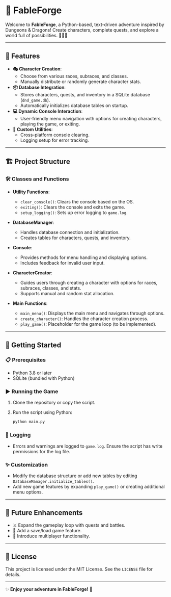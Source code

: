 # 🐉 FableForge

Welcome to **FableForge**, a Python-based, text-driven adventure inspired by Dungeons & Dragons! Create characters, complete quests, and explore a world full of possibilities. 🧙‍♂️✨

---

## 🌟 Features

- **🎭 Character Creation**:
  - Choose from various races, subraces, and classes.
  - Manually distribute or randomly generate character stats.
- **📦 Database Integration**:
  - Stores characters, quests, and inventory in a SQLite database (`dnd_game.db`).
  - Automatically initializes database tables on startup.
- **💻 Dynamic Console Interaction**:
  - User-friendly menu navigation with options for creating characters, playing the game, or exiting.
- **🔧 Custom Utilities**:
  - Cross-platform console clearing.
  - Logging setup for error tracking.

---

## 🏗️ Project Structure

### 🛠️ Classes and Functions

- **Utility Functions**:
  - `clear_console()`: Clears the console based on the OS.
  - `exiting()`: Clears the console and exits the game.
  - `setup_logging()`: Sets up error logging to `game.log`.

- **DatabaseManager**:
  - Handles database connection and initialization.
  - Creates tables for characters, quests, and inventory.

- **Console**:
  - Provides methods for menu handling and displaying options.
  - Includes feedback for invalid user input.

- **CharacterCreator**:
  - Guides users through creating a character with options for races, subraces, classes, and stats.
  - Supports manual and random stat allocation.

- **Main Functions**:
  - `main_menu()`: Displays the main menu and navigates through options.
  - `create_character()`: Handles the character creation process.
  - `play_game()`: Placeholder for the game loop (to be implemented).

---

## 🚀 Getting Started

### 📋 Prerequisites

- Python 3.8 or later
- SQLite (bundled with Python)

### ▶️ Running the Game

1. Clone the repository or copy the script.
2. Run the script using Python:

   ```bash
   python main.py
   ```

### 📝 Logging

- Errors and warnings are logged to `game.log`. Ensure the script has write permissions for the log file.

### ✨ Customization

- Modify the database structure or add new tables by editing `DatabaseManager.initialize_tables()`.
- Add new game features by expanding `play_game()` or creating additional menu options.

---

## 🌟 Future Enhancements

- ⚔️ Expand the gameplay loop with quests and battles.
- 💾 Add a save/load game feature.
- 🤝 Introduce multiplayer functionality.

---

## 📜 License

This project is licensed under the MIT License. See the `LICENSE` file for details.

---

✨ **Enjoy your adventure in FableForge!** 🎲
